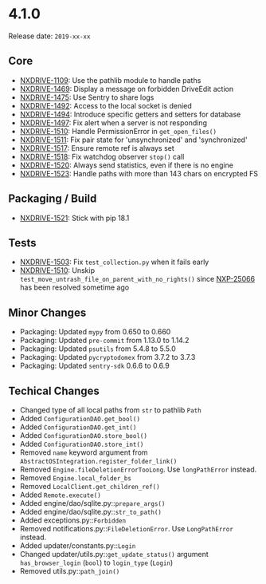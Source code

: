 # 4.1.0

Release date: `2019-xx-xx`

## Core

- [NXDRIVE-1109](https://jira.nuxeo.com/browse/NXDRIVE-1109): Use the pathlib module to handle paths
- [NXDRIVE-1469](https://jira.nuxeo.com/browse/NXDRIVE-1469): Display a message on forbidden DriveEdit action
- [NXDRIVE-1475](https://jira.nuxeo.com/browse/NXDRIVE-1475): Use Sentry to share logs
- [NXDRIVE-1492](https://jira.nuxeo.com/browse/NXDRIVE-1492): Access to the local socket is denied
- [NXDRIVE-1494](https://jira.nuxeo.com/browse/NXDRIVE-1494): Introduce specific getters and setters for database
- [NXDRIVE-1497](https://jira.nuxeo.com/browse/NXDRIVE-1497): Fix alert when a server is not responding
- [NXDRIVE-1510](https://jira.nuxeo.com/browse/NXDRIVE-1510): Handle PermissionError in `get_open_files()`
- [NXDRIVE-1511](https://jira.nuxeo.com/browse/NXDRIVE-1511): Fix pair state for 'unsynchronized' and 'synchronized'
- [NXDRIVE-1517](https://jira.nuxeo.com/browse/NXDRIVE-1517): Ensure remote ref is always set
- [NXDRIVE-1518](https://jira.nuxeo.com/browse/NXDRIVE-1518): Fix watchdog observer `stop()` call
- [NXDRIVE-1520](https://jira.nuxeo.com/browse/NXDRIVE-1520): Always send statistics, even if there is no engine
- [NXDRIVE-1523](https://jira.nuxeo.com/browse/NXDRIVE-1523): Handle paths with more than 143 chars on encrypted FS

## Packaging / Build

- [NXDRIVE-1521](https://jira.nuxeo.com/browse/NXDRIVE-1521): Stick with pip 18.1

## Tests

- [NXDRIVE-1503](https://jira.nuxeo.com/browse/NXDRIVE-1503): Fix `test_collection.py` when it fails early
- [NXDRIVE-1510](https://jira.nuxeo.com/browse/NXDRIVE-1510): Unskip `test_move_untrash_file_on_parent_with_no_rights()` since [NXP-25066](https://jira.nuxeo.com/browse/NXP-25066) has been resolved sometime ago

## Minor Changes

- Packaging: Updated `mypy` from 0.650 to 0.660
- Packaging: Updated `pre-commit` from 1.13.0 to 1.14.2
- Packaging: Updated `psutils` from 5.4.8 to 5.5.0
- Packaging: Updated `pycryptodomex` from 3.7.2 to 3.7.3
- Packaging: Updated `sentry-sdk` 0.6.6 to 0.6.9

## Techical Changes

- Changed type of all local paths from `str` to pathlib `Path`
- Added `ConfigurationDAO.get_bool()`
- Added `ConfigurationDAO.get_int()`
- Added `ConfigurationDAO.store_bool()`
- Added `ConfigurationDAO.store_int()`
- Removed `name` keyword argument from `AbstractOSIntegration.register_folder_link()`
- Removed `Engine.fileDeletionErrorTooLong`. Use `longPathError` instead.
- Removed `Engine.local_folder_bs`
- Removed `LocalClient.get_children_ref()`
- Added `Remote.execute()`
- Added engine/dao/sqlite.py::`prepare_args()`
- Added engine/dao/sqlite.py::`str_to_path()`
- Added exceptions.py::`Forbidden`
- Removed notifications.py::`FileDeletionError`. Use `LongPathError` instead.
- Added updater/constants.py::`Login`
- Changed updater/utils.py::`get_update_status()` argument `has_browser_login` (`bool`) to `login_type` (`Login`)
- Removed utils.py::`path_join()`
